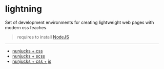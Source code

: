 # lightning

Set of development environments for creating lightweight web pages with modern css feaches

> requires to install [NodeJS](https://nodejs.org/en/)
---

- [nunjucks + css](https://github.com/zhelvis/lightning/tree/master)
- [nunjucks + scss](https://github.com/zhelvis/lightning/tree/scss)
- [nunjucks + css + js]( https://github.com/zhelvis/lightning/tree/webpack)

